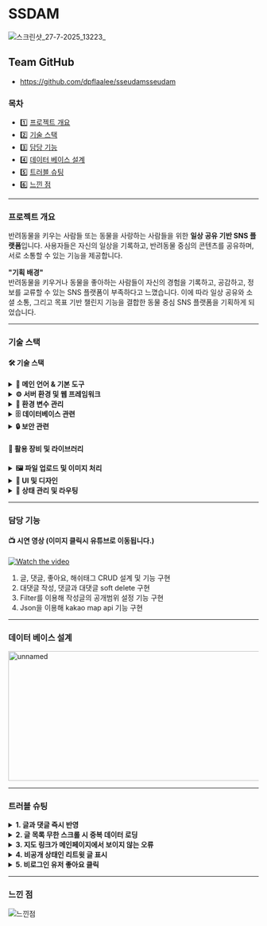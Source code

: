 # SSDAM
![스크린샷_27-7-2025_13223_](https://github.com/user-attachments/assets/7e10324a-9e41-4b6d-97f4-7fe313ebcca0)

## Team GitHub
- https://github.com/dpflaalee/sseudamsseudam

### 목차
- 1️⃣ [프로젝트 개요](#프로젝트-개요)
- 2️⃣ [기술 스택](#기술-스택)
- 3️⃣ [담당 기능](#담당-기능)
- 4️⃣ [데이터 베이스 설계](#데이터-베이스-설계)
- 5️⃣ [트러블 슈팅](#트러블-슈팅)
- 6️⃣ [느낀 점](#느낀-점)
<hr/>

### 프로젝트 개요
반려동물을 키우는 사람들 또는 동물을 사랑하는 사람들을 위한 **일상 공유 기반 SNS 플랫폼**입니다.
사용자들은 자신의 일상을 기록하고, 반려동물 중심의 콘텐츠를 공유하며, 서로 소통할 수 있는 기능을 제공합니다.

**"기획 배경"** <br/>
반려동물을 키우거나 동물을 좋아하는 사람들이 자신의 경험을 기록하고, 공감하고, 정보를 교류할 수 있는 SNS 플랫폼이 부족하다고 느꼈습니다.
이에 따라 일상 공유와 소셜 소통, 그리고 목표 기반 챌린지 기능을 결합한 동물 중심 SNS 플랫폼을 기획하게 되었습니다.
<hr/>

### 기술 스택

#### 🛠️ 기술 스택
<details>
  <summary><strong>📌 메인 언어 & 기본 도구</strong></summary>
  • Node.js 1.0.0 <br/>
  • React 18.3.1 <br/>
  • JavaScript
</details>
<details>
  <summary><strong>⚙️ 서버 환경 및 웹 프레임워크</strong></summary>
  • Express 5.1.0 <br/>
  • Next.js 13.4.13 <br/>
  • Nodemon 2.0.22
</details>
<details>
  <summary><strong>📁 환경 변수 관리</strong></summary>
  • dotenv 16.5.0 
</details>
<details>
  <summary><strong>🗄️ 데이터베이스 관련</strong></summary>
  • MySQL 3.14.1 <br/>
  • Sequelize 6.37.7 <br/>
  • Sequelize CLI 6.6.3 <br/>
  • Axios 1.9.0
</details>
<details>
  <summary><strong>🔒 보안 관련</strong></summary>
  • bcrypt 6.0.0 <br/>
  • passport 0.7.0 <br/>
  • passport-local 1.0.0 <br/>
  • CORS 2.8.5
</details>

#### 🧰 활용 장비 및 라이브러리
<details>
  <summary><strong>🖼️ 파일 업로드 및 이미지 처리</strong></summary>
  • Multer 2.0.1 <br/>
  • react-slick 0.30.3
</details>
<details>
  <summary><strong>🎨 UI 및 디자인</strong></summary>
  • Ant Design 4.24.16 <br/>
  • ant-design/icons 6.0.0 <br/>
  • styled-components 5.3.11 <br/>
  • react-calendar 6.0.0 <br/>
  • react-cookie 8.0.1
</details>
<details>
  <summary><strong>🔄 상태 관리 및 라우팅</strong></summary>
  • Redux 4.0.5 <br/>
  • Redux-Saga 1.1.3 <br/>
  • react-redux 8.0.5 <br/>
  • next-redux-wrapper 7.0.0 <br/>
  • react-router-dom 7.6.2
</details>
<hr/>

### 담당 기능
#### 📺 시연 영상 (이미지 클릭시 유튜브로 이동됩니다.)

[![Watch the video](https://img.youtube.com/vi/qy8u18SyypM/hqdefault.jpg)](https://www.youtube.com/watch?v=qy8u18SyypM&t=7s)

1. 글, 댓글, 좋아요, 해쉬태그 CRUD 설계 및 기능 구현
2. 대댓글 작성, 댓글과 대댓글 soft delete 구현
3. Filter를 이용해 작성글의 공개범위 설정 기능 구현
4. Json을 이용해 kakao map api 기능 구현
<hr/>

### 데이터 베이스 설계

<img width="512" height="261" alt="unnamed" src="https://github.com/user-attachments/assets/3b237117-1680-42ef-9137-5e557f416d69" />

<hr/>

### 트러블 슈팅
<details>
  <summary><strong>1. 글과 댓글 즉시 반영</strong></summary>
  • <strong>문제 상황</strong>: 글과 댓글 작성시 페이지를 수동 리다이렉트해야만 반영되는 문제가 발생 <br/>
  • <strong>원인 분석</strong>: useEffect, useCallback 등의 최적화 미흡 <br/>
  • <strong>해결 방법</strong>: useCallback과 useEffect를 사용해 리렌더링을 최소화, 최신 데이터가UI에 즉시 반영될 수 있게 수정
</details>
<details>
  <summary><strong>2. 글 목록 무한 스크롤 시 중복 데이터 로딩</strong></summary>
  • <strong>문제 상황</strong>: 글 리스트에서 데이터를 중복해서 불러오는 오류 발생 <br/>
  • <strong>원인 분석</strong>: 글 리스트를 불러올 때 기준값 누락 <br/>
  • <strong>해결 방법</strong>: 글 리스트를 불러올 때 lastId를 기준으로 불러오도록 기준값 부여
</details>
<details>
  <summary><strong>3. 지도 링크가 메인페이지에서 보이지 않는 오류</strong></summary>
  • <strong>문제 상황</strong>: 로컬스토리지에 저장된 지도 링크를 메인 페이지에서 불러올 수 없는 오류 발생 <br/>
  • <strong>원인 분석</strong>: 로컬스토리지에 저장된 링크를 사용하는 로직 누락 <br/>
  • <strong>해결 방법</strong>: localStorage.getItem(‘kakaoMapLink’) 로직 부여<br/> → setLocationLink로 상태값 연동해 사용
</details>
<details>
  <summary><strong>4. 비공개 상태인 리트윗 글 표시</strong></summary>
  • <strong>문제 상황</strong>: 비공개 상태인 리트윗된 글이 리스트에 표시되는 문제 발생 <br/>
  • <strong>원인 분석</strong>: 리트윗된 글의 공개범위가 private상태인지 확인하는 구문 누락 <br/>
  • <strong>해결 방법</strong>: 리트윗한 글의 상태를 확인하는 공개범위 검사 조건 추가
</details>
<details>
  <summary><strong>5. 비로그인 유저 좋아요 클릭</strong></summary>
  • <strong>문제 상황</strong>: 비로그인 상태의 유저가 좋아요를 클릭 가능한 문제 발생 <br/>
  • <strong>원인 분석</strong>: 좋아요를 누르는 조건에 Userid검사가 누락되어 발생 문제 <br/>
  • <strong>해결 방법</strong>: if문을 사용해 !Userid라면 좋아요를 누를 시 로그인 오류 처리
</details>
<hr/>

### 느낀 점

![느낀점](https://github.com/user-attachments/assets/ffb9fb8d-812a-4609-bed7-7f06844fa5f0)
